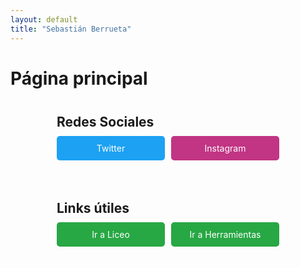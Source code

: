 ```yaml
---
layout: default
title: "Sebastián Berrueta"
---
```


<style>
  .container-wrapper {
    display: flex;
    justify-content: center; /* Centra los recuadros horizontalmente */
    gap: 20px; /* Espacio entre los recuadros */
    flex-wrap: wrap; /* Permite que los recuadros se envuelvan si no caben en una fila */
  }

  .custom-container {
    background-color: transparent; /* Fondo transparente */
    border: 2px solid rgba(255, 255, 255, 0.5); /* Borde negro con 50% de opacidad */
    border-radius: 10px;
    padding: 20px;
    max-width: 400px; /* Ancho máximo del recuadro */
    width: 100%; /* Ancho completo dentro del contenedor */
    box-sizing: border-box; /* Incluye padding y border en el ancho total */
  }

  .custom-container h2 {
    margin-top: 0; /* Elimina el margen superior de los títulos */
    margin-bottom: 10px; /* Espacio debajo del título */
  }

  .social-links, .useful-links {
    display: flex; /* Usa flexbox para alinear los botones */
    flex-wrap: wrap; /* Permite que los botones se ajusten a la siguiente línea si es necesario */
    gap: 10px; /* Espacio entre los botones */
    margin: 0; /* Elimina el margen por defecto */
    padding: 0; /* Elimina el padding por defecto */
  }

  .social-btn, .useful-btn {
    flex: 1; /* Hace que los botones ocupen el mismo ancho */
    text-align: center; /* Centra el texto dentro del botón */
    padding: 10px 15px; /* Ajusta el padding del botón */
    border: 1px solid transparent; /* Asegura que el botón tenga borde pero no sea visible */
    border-radius: 5px; /* Bordes redondeados para los botones */
    text-decoration: none; /* Elimina el subrayado del enlace */
    color: #fff; /* Color del texto del botón */
    background-color: #007bff; /* Color de fondo del botón, puedes ajustar según el diseño */
  }

  .social-btn.twitter {
    background-color: #1da1f2; /* Color específico para el botón de Twitter */
  }

  .social-btn.instagram {
    background-color: #c13584; /* Color específico para el botón de Instagram */
  }

  .useful-btn.main-btn {
    background-color: #28a745; /* Color específico para los botones principales */
  }
</style>

# Página principal

<div class="container-wrapper">
  <div class="custom-container">
    <h2>Redes Sociales</h2>
    <div class="social-links">
      <a href="https://twitter.com/berruetx" class="social-btn twitter">Twitter</a>
      <a href="https://instagram.com/berruetx" class="social-btn instagram">Instagram</a>
    </div>
  </div>

  <div class="custom-container">
    <h2>Links útiles</h2>
    <div class="useful-links">
      <a href="https://liceo.berrueta.xyz" class="useful-btn main-btn">Ir a Liceo</a>
      <a href="https://tools.berrueta.xyz" class="useful-btn main-btn">Ir a Herramientas</a>
    </div>
  </div>
</div>